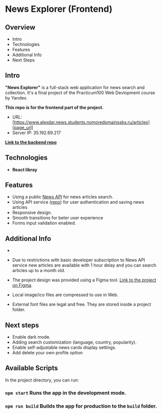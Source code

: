 # News Explorer (Frontend)

## Overview

- Intro
- Technologies
- Features
- Additional Info
- Next Steps

## **Intro**

**"News Explorer"** is a full-stack web application for news search and collection. It's a final project of the Practicum100 Web Devlopment course by Yandex.

**This repo is for the frontend part of the project.**

- URL: [https://www.alexdar.news.students.nomoredomainssbs.ru/articles][page_url]
- Server IP: 35.192.69.217

[**Link to the backend repo** ][news_explorer_backend]

## **Technologies**

- **React libray**

## **Features**

- Using a public [News API][news_api] for news articles search.
- Using API service ([repo][news_explorer_backend]) for user authentication and saving news articles
- Responsive design.
- Smooth transitions for beter user experience
- Forms input validation enabled.

## **Additional Info**

-

- Due to restrictions with basic developer subscription to News API service new articles are available with 1 hour delay and you can search articles up to a month old.
- The project design was provided using a Figma tool. [Link to the project on Figma][figma].
- Local image/ico files are compressed to use in Web.
- External font files are legal and free. They are stored inside a project folder.

## **Next steps**

- Enable dark mode.
- Adding search customization (language, country, popularity).
- Enable self-adjustable news cards display settings.
- Add delete your own profile option

## Available Scripts

In the project directory, you can run:

### `npm start` Runs the app in the development mode.

### `npm run build` Builds the app for production to the `build` folder.

[page_url]: https://www.alexdar.news.students.nomoredomainssbs.ru/articles
[news_api]: https://newsapi.org/
[news_explorer_backend]: https://github.com/sashadar/news-explorer-api
[figma]: https://www.figma.com/file/z1bxDn7eBEDlsDhnZ9dtin/Your-Final-Project?node-id=0%3A1
